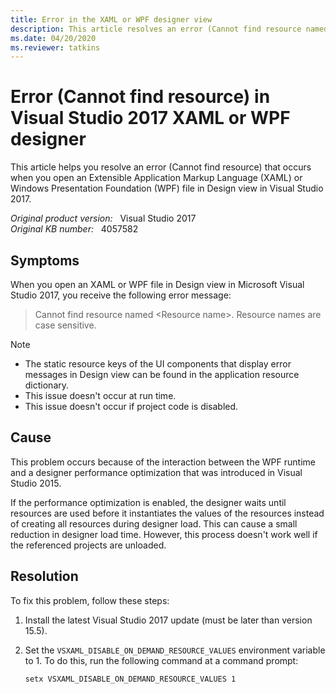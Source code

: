 ```yaml
---
title: Error in the XAML or WPF designer view
description: This article resolves an error (Cannot find resource named) when you open an XAML or WPF file in Design view in Visual Studio 2017.
ms.date: 04/20/2020
ms.reviewer: tatkins
---
```

# Error (Cannot find resource) in Visual Studio 2017 XAML or WPF designer

This article helps you resolve an error (Cannot find resource) that occurs when you open an Extensible Application Markup Language (XAML) or Windows Presentation Foundation (WPF) file in Design view in Visual Studio 2017.

_Original product version:_ &nbsp; Visual Studio 2017  
_Original KB number:_ &nbsp; 4057582

## Symptoms

When you open an XAML or WPF file in Design view in Microsoft Visual Studio 2017, you receive the following error message:

> Cannot find resource named \<Resource name\>. Resource names are case sensitive.

> [!NOTE]
>
> - The static resource keys of the UI components that display error messages in Design view can be found in the application resource dictionary.
> - This issue doesn't occur at run time.
> - This issue doesn't occur if project code is disabled.

## Cause

This problem occurs because of the interaction between the WPF runtime and a designer performance optimization that was introduced in Visual Studio 2015.

If the performance optimization is enabled, the designer waits until resources are used before it instantiates the values of the resources instead of creating all resources during designer load. This can cause a small reduction in designer load time. However, this process doesn't work well if the referenced projects are unloaded.

## Resolution

To fix this problem, follow these steps:

1. Install the latest Visual Studio 2017 update (must be later than version 15.5).

2. Set the `VSXAML_DISABLE_ON_DEMAND_RESOURCE_VALUES` environment variable to 1. To do this, run the following command at a command prompt:

    ```console
    setx VSXAML_DISABLE_ON_DEMAND_RESOURCE_VALUES 1
    ```
